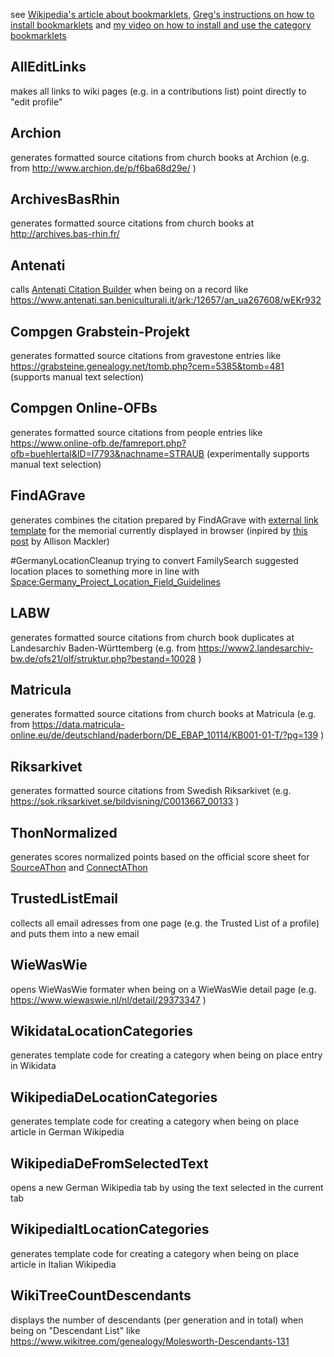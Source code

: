 see [Wikipedia's article about bookmarklets](https://en.wikipedia.org/wiki/Bookmarklet), [Greg's instructions on how to install bookmarklets](https://youtu.be/50M-w_yXHzs) and [my video on how to install and use the category bookmarklets](https://www.youtube.com/watch?v=okOe7sHjuQs&t=51s)

## AllEditLinks
makes all links to wiki pages (e.g. in a contributions list) point directly to "edit profile"

## Archion
generates formatted source citations from church books at Archion (e.g. from http://www.archion.de/p/f6ba68d29e/ )

## ArchivesBasRhin
generates formatted source citations from church books at http://archives.bas-rhin.fr/

## Antenati
calls [Antenati Citation Builder](https://apps.wikitree.com/apps/clarke11007/antenati.php) when being on a record like https://www.antenati.san.beniculturali.it/ark:/12657/an_ua267608/wEKr932

## Compgen Grabstein-Projekt
generates formatted source citations from gravestone entries like https://grabsteine.genealogy.net/tomb.php?cem=5385&tomb=481 (supports manual text selection)

## Compgen Online-OFBs
generates formatted source citations from people entries like https://www.online-ofb.de/famreport.php?ofb=buehlertal&ID=I7793&nachname=STRAUB  (experimentally supports manual text selection)

## FindAGrave
generates combines the citation prepared by FindAGrave with [external link template](https://www.wikitree.com/wiki/Template:FindAGrave) for the  memorial currently displayed in browser (inpired by [this post](https://www.wikitree.com/g2g/569133/citation-help-findagrave-now-provides-citation-suggestion) by Allison Mackler)

#GermanyLocationCleanup
trying to convert FamilySearch suggested location places to something more in line with [Space:Germany_Project_Location_Field_Guidelines](https://www.wikitree.com/wiki/Space:Germany_Project_Location_Field_Guidelines)

## LABW
generates formatted source citations from church book duplicates at Landesarchiv Baden-Württemberg (e.g. from https://www2.landesarchiv-bw.de/ofs21/olf/struktur.php?bestand=10028 )

## Matricula
generates formatted source citations from church books at Matricula (e.g. from https://data.matricula-online.eu/de/deutschland/paderborn/DE_EBAP_10114/KB001-01-T/?pg=139 )

## Riksarkivet
generates formatted source citations from Swedish Riksarkivet (e.g. https://sok.riksarkivet.se/bildvisning/C0013667_00133 )

## ThonNormalized
generates scores normalized points based on the official score sheet for [SourceAThon](https://wikitree.sdms.si/Challenges/SourceAThon/TeamAndUser.htm) and [ConnectAThon](https://wikitree.sdms.si/Challenges/ConnectAThon/TeamAndUser.htm)

## TrustedListEmail
collects all email adresses from one page (e.g. the Trusted List of a profile) and puts them into a new email

## WieWasWie
opens WieWasWie formater when being on a WieWasWie detail page (e.g. https://www.wiewaswie.nl/nl/detail/29373347 )

## WikidataLocationCategories
generates template code for creating a category when being on place entry in Wikidata

## WikipediaDeLocationCategories
generates template code for creating a category when being on place article in German Wikipedia

## WikipediaDeFromSelectedText
opens a new German Wikipedia tab by using the text selected in the current tab

## WikipediaItLocationCategories
generates template code for creating a category when being on place article in Italian Wikipedia

## WikiTreeCountDescendants
displays the number of descendants (per generation and in total) when being on "Descendant List" like https://www.wikitree.com/genealogy/Molesworth-Descendants-131